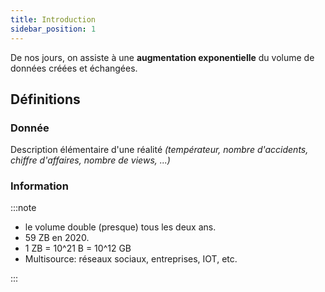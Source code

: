 ```yaml
---
title: Introduction
sidebar_position: 1
---
```


De nos jours, on assiste à une **augmentation exponentielle** du volume de données créées et échangées.

## Définitions

### Donnée

Description élémentaire d'une réalité _(températeur, nombre d'accidents, chiffre d'affaires, nombre de views, ...)_

### Information

:::note

- le volume double (presque) tous les deux ans.
- 59 ZB en 2020.
- 1 ZB = 10^21 B = 10^12 GB
- Multisource: réseaux sociaux, entreprises, IOT, etc.

:::
